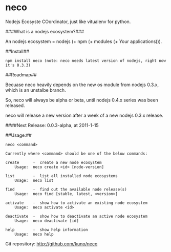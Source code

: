 neco
====

Nodejs Ecosyste COordinator, just like vitualenv for python.

###What is a nodejs ecosystem?###

An nodejs ecosystem = nodejs (+ npm (+ modules (+ Your applications))).



##Install##

    npm install neco (note: neco needs latest version of nodejs, right now it's 0.3.3)



##Roadmap##

Becuase neco heavily depends on the new os module from nodejs 0.3.x, which is an unstalbe branch.

So, neco will always be alpha or beta, until nodejs 0.4.x series was been released.

neco will release a new version after a  week of a new nodejs 0.3.x release.

####Next Release: 0.0.3-alpha, at 2011-1-15 


##Usage:##

    neco <command>

    Currently where <command> should be one of the below commands:

    create      -  create a new node ecosystem
        Usage:  neco create <id> [node-version]

    list        -  list all installed node ecosystems
        Usage:  neco list

    find        -  find out the available node release(s)
        Usage:  neco find [stable, latest, <version>]

    activate    -  show how to activate an existing node ecosystem
        Usage:  neco activate <id>

    deactivate  -  show how to deactivate an active node ecosystem
        Usage:  neco deactivate [id]

    help        -  show help information
        Usage:  neco help

Git repository: http://github.com/kuno/neco
